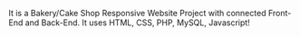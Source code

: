 It is a Bakery/Cake Shop Responsive Website Project with connected Front-End and Back-End. It uses HTML, CSS, PHP, MySQL, Javascript! 
